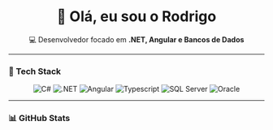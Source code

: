 <h1 align="center">👋 Olá, eu sou o Rodrigo</h1>

<p align="center">
  💻 Desenvolvedor focado em <b>.NET, Angular e Bancos de Dados</b><br>
</p>

---

### 🚀 Tech Stack

<div align="center">

![C#](https://img.shields.io/badge/C%23-239120?style=for-the-badge&logo=c-sharp&logoColor=white)
![.NET](https://img.shields.io/badge/.NET-512BD4?style=for-the-badge&logo=dotnet&logoColor=white)
![Angular](https://img.shields.io/badge/Angular-DD0031?style=for-the-badge&logo=angular&logoColor=white)
![Typescript](https://img.shields.io/badge/TypeScript-3178C6?style=for-the-badge&logo=typescript&logoColor=white)
![SQL Server](https://img.shields.io/badge/SQL%20Server-CC2927?style=for-the-badge&logo=microsoftsqlserver&logoColor=white)
![Oracle](https://img.shields.io/badge/Oracle-F80000?style=for-the-badge&logo=oracle&logoColor=white)
<!--![SAP](https://img.shields.io/badge/SAP-0FAAFF?style=for-the-badge&logo=sap&logoColor=white)-->

</div>

---

### 📊 GitHub Stats
<!--
<div align="center">
  <a href="https://github.com/rodrigoOtus7">
    <img width="48%" src="https://github-readme-stats.vercel.app/api?username=rodrigoOtus7&show_icons=true&theme=github_dark&include_all_commits=true&count_private=true"/>
    <img width="48%" src="https://github-readme-stats.vercel.app/api/top-langs/?username=rodrigoOtus7&layout=compact&langs_count=7&theme=github_dark"/>
  </a>
</div>

---

### 🔥 Streak Stats

<div align="center">
  <img width="70%" src="https://streak-stats.demolab.com?user=rodrigoOtus7&theme=github-dark&hide_border=true"/>
</div>

---
<!--
### 🌐 Onde me encontrar

<p align="center">
  <a href="https://www.linkedin.com/in/seuLinkedinAqui/" target="_blank">
    <img src="https://img.shields.io/badge/LinkedIn-0077B5?style=for-the-badge&logo=linkedin&logoColor=white"/>
  </a>
  <a href="mailto:seuEmailAqui@gmail.com">
    <img src="https://img.shields.io/badge/Gmail-D14836?style=for-the-badge&logo=gmail&logoColor=white"/>
  </a>
</p>

<!--
**rodrigoOtus7/rodrigoOtus7** is a ✨ _special_ ✨ repository because its `README.md` (this file) appears on your GitHub profile.

Here are some ideas to get you started:

- 🔭 I’m currently working on ...
- 🌱 I’m currently learning ...
- 👯 I’m looking to collaborate on ...
- 🤔 I’m looking for help with ...
- 💬 Ask me about ...
- 📫 How to reach me: ...
- 😄 Pronouns: ...
- ⚡ Fun fact: ...
-->
